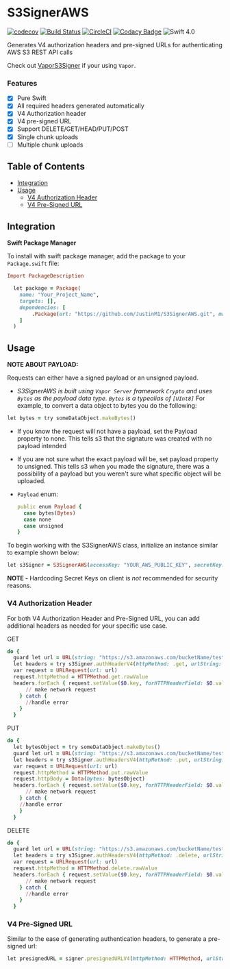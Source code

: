 # S3SignerAWS

[![codecov](https://codecov.io/gh/JustinM1/S3SignerAWS/branch/master/graph/badge.svg)](https://codecov.io/gh/JustinM1/S3SignerAWS)
[![Build Status](https://www.bitrise.io/app/cf5b884ca2181b4c/status.svg?token=QM_jU5_3BEQRmt0OmdVwJw&branch=master)](https://www.bitrise.io/app/cf5b884ca2181b4c)
[![CircleCI](https://circleci.com/gh/JustinM1/S3SignerAWS.svg?style=svg)](https://circleci.com/gh/JustinM1/S3SignerAWS)
[![Codacy Badge](https://api.codacy.com/project/badge/Grade/2a752fec330b42299f4425448cfee76e)](https://www.codacy.com/app/JustinM1/S3SignerAWS?utm_source=github.com&amp;utm_medium=referral&amp;utm_content=JustinM1/S3SignerAWS&amp;utm_campaign=Badge_Grade)
<img src="http://img.shields.io/badge/Swift-4.0-blue.svg?style=plastic" alt="Swift 4.0"/>


Generates V4 authorization headers and pre-signed URLs for authenticating AWS S3 REST API calls

Check out [VaporS3Signer](https://github.com/JustinM1/VaporS3Signer.git) if your using `Vapor`.

### Features
- [x] Pure Swift
- [x] All required headers generated automatically
- [x] V4 Authorization header
- [x] V4 pre-signed URL
- [x] Support DELETE/GET/HEAD/PUT/POST
- [x] Single chunk uploads
- [ ] Multiple chunk uploads

## Table of Contents
  - [Integration](#integration)
  - [Usage](#usage)
    - [V4 Authorization Header](#v4-authorization-header)
    - [V4 Pre-Signed URL](#v4-pre-signed-url)

## Integration
**Swift Package Manager**

To install with swift package manager, add the package to your `Package.swift` file:
```ruby
Import PackageDescription

  let package = Package(
    name: "Your_Project_Name",
    targets: [],
    dependencies: [
        .Package(url: "https://github.com/JustinM1/S3SignerAWS.git", majorVersion: 3)
    ]
  )  
  ```
## Usage

**NOTE ABOUT PAYLOAD:**

Requests can either have a signed payload or an unsigned payload.
* _S3SignerAWS is built using `Vapor Server` framework `Crypto` and uses `Bytes` as the payload data type. `Bytes` is a typealias of `[UInt8]`_
For example, to convert a data object to bytes you do the following:

```ruby
let bytes = try someDataObject.makeBytes()
```
* If you know the request will not have a payload, set the Payload property to none. This tells s3 that the signature was created with no payload intended
* If you are not sure what the exact payload will be, set payload property to unsigned. This tells s3 when you made the signature, there was a possibility of a payload but you weren't sure what specific object will be uploaded.
* `Payload` enum:

    ```ruby
    public enum Payload {
      case bytes(Bytes)
      case none
      case unsigned
    }
    ```
To begin working with the S3SignerAWS class, initialize an instance similar to example shown below:

```ruby
let s3Signer = S3SignerAWS(accessKey: "YOUR_AWS_PUBLIC_KEY", secretKey: "YOUR_AWS_SECRET_KEY", region: .usStandard_usEast1)  
```
**NOTE -** Hardcoding Secret Keys on client is _not_ recommended for security reasons.

### V4 Authorization Header
For both V4 Authorization Header and Pre-Signed URL, you can add additional headers as needed for your specific use case.

GET

```ruby
do {
  guard let url = URL(string: "https://s3.amazonaws.com/bucketName/testUploadImage.png") else { throw someError }
  let headers = try s3Signer.authHeaderV4(httpMethod: .get, urlString: url.absoluteString, headers: [:], payload: .none)          
  var request = URLRequest(url: url)
  request.httpMethod = HTTPMethod.get.rawValue
  headers.forEach { request.setValue($0.key, forHTTPHeaderField: $0.value) }
      // make network request
    } catch {
      //handle error
    }
  }
  ```
PUT

```ruby
do {
  let bytesObject = try someDataObject.makeBytes()
  guard let url = URL(string: "https://s3.amazonaws.com/bucketName/testUploadImage.png") else { throw someError }
  let headers = try s3Signer.authHeadersV4(httpMethod: .put, urlString: url.absoluteString, headers: [:], payload: .bytes(bytesObject))
  var request = URLRequest(url: url)
  request.httpMethod = HTTPMethod.put.rawValue
  request.httpBody = Data(bytes: bytesObject)
  headers.forEach { request.setValue($0.key, forHTTPHeaderField: $0.value) }
      // make network request
    } catch {
    //handle error
    }
  }
  ```
DELETE

```ruby
do {
  guard let url = URL(string: "https://s3.amazonaws.com/bucketName/testUploadImage.png") else { throw someError }
  let headers = try s3Signer.authHeadersV4(httpMethod: .delete, urlString: url.absoluteString, headers: [:], payload: .none)
  var request = URLRequest(url: url)
  request.httpMethod = HTTPMethod.delete.rawValue
  headers.forEach { request.setValue($0.key, forHTTPHeaderField: $0.value) }
      // make network request
    } catch {
      //handle error
    }
  }
```

### V4 Pre-Signed URL

Similar to the ease of generating authentication headers, to generate a pre-signed url:
```ruby
let presignedURL = signer.presignedURLV4(httpMethod: HTTPMethod, urlString: String, expiration: TimeFromNow, headers: [String: String]) -> String
  ```
